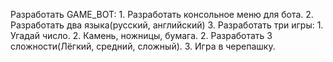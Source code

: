 Разработать GAME_BOT:
    1. Разработать консольное меню для бота.
    2. Разработать два языка(русский, английский)
    3. Разработать три игры:
        1. Угадай число.
        2. Камень, ножницы, бумага.
            2. Разработать 3 сложности(Лёгкий, средний, сложный).
        3. Игра в черепашку.
    